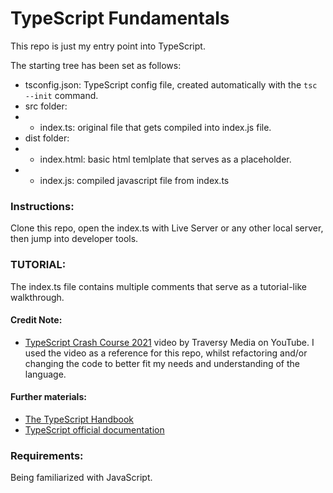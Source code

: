 # TypeScript Fundamentals
This repo is just my entry point into TypeScript.

The starting tree has been set as follows:
- tsconfig.json: TypeScript config file, created automatically with the `tsc --init` command.
- src folder:
- - index.ts: original file that gets compiled into index.js file.
- dist folder:
- - index.html: basic html temlplate that serves as a placeholder.
- - index.js: compiled javascript file from index.ts

### Instructions:
Clone this repo, open the index.ts with Live Server or any other local server, then jump into developer tools.

### TUTORIAL:
The index.ts file contains multiple comments that serve as a tutorial-like walkthrough.
#### Credit Note:
- [TypeScript Crash Course 2021](https://youtu.be/BCg4U1FzODs) video by Traversy Media on YouTube. I used the video as a reference for this repo, whilst refactoring and/or changing the code to better fit my needs and understanding of the language.
#### Further materials:
- [The TypeScript Handbook](https://www.typescriptlang.org/docs/handbook/intro.html)
- [TypeScript official documentation](https://www.typescriptlang.org/docs/)

### Requirements:
Being familiarized with JavaScript.